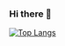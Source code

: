 ### Hi there 👋
[![Top Langs](https://github-readme-stats-sable-beta-98.vercel.app/api/top-langs/?username=diegomali&langs_count=10&layout=compact&hide_progress=true&exclude_repo=cryptodashboard,github-readme-stats,cryptocat)](https://github.com/anuraghazra/github-readme-stats)
<!--
**diegomali/diegomali** is a ✨ _special_ ✨ repository because its `README.md` (this file) appears on your GitHub profile.

Here are some ideas to get you started:

- 🔭 I’m currently working on ...
- 🌱 I’m currently learning ...
- 👯 I’m looking to collaborate on ...
- 🤔 I’m looking for help with ...
- 💬 Ask me about ...
- 📫 How to reach me: ...
- 😄 Pronouns: ...
- ⚡ Fun fact: ...
-->
